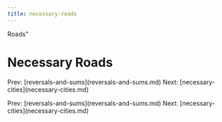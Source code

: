 ```yaml
---
title: necessary-roads
---
```


Roads\"

# Necessary Roads

Prev:
\[reversals-and-sums](reversals-and-sums.md)
Next: \[necessary-cities](necessary-cities.md)

Prev:
\[reversals-and-sums](reversals-and-sums.md)
Next: \[necessary-cities](necessary-cities.md)
